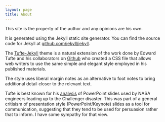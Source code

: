 ```yaml
---
layout: page
title: About
---
```


This site is the property of the author and any opinions are his own.

It is generated using the Jekyll static site generator. You can find the source code for Jekyll at [github.com/jekyll/jekyll](https://github.com/jekyll/jekyll).

The [Tufte-Jekyll](https://github.com/clayh53/tufte-jekyll) theme is a natural extension of the work done by Edward Tufte and his collaborators on [Github](https://github.com/edwardtufte/tufte-css) who created a CSS file that allows web writers to use the same simple and elegant style employed in his published materials.

The style uses liberal margin notes as an alternative to foot notes to bring additional detail closer to the relevant text.

Tufte is best known for his [analysis](https://www.edwardtufte.com/bboard/q-and-a-fetch-msg?msg_id=0001yB) of PowerPoint slides used by NASA engineers leading up to the Challenger disaster. This was part of a general critisism of presentation style (PowerPoint/Keynote) slides as a tool for communication, suggesting that they tend to be used for persuasion rather that to inform. I have some sympathy for that view.